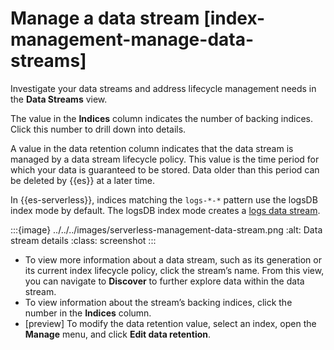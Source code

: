 # Manage a data stream [index-management-manage-data-streams]

Investigate your data streams and address lifecycle management needs in the **Data Streams** view.

The value in the **Indices** column indicates the number of backing indices. Click this number to drill down into details.

A value in the data retention column indicates that the data stream is managed by a data stream lifecycle policy. This value is the time period for which your data is guaranteed to be stored. Data older than this period can be deleted by {{es}} at a later time.

In {{es-serverless}}, indices matching the `logs-*-*` pattern use the logsDB index mode by default. The logsDB index mode creates a [logs data stream](./logs-data-stream.md).

:::{image} ../../../images/serverless-management-data-stream.png
:alt: Data stream details
:class: screenshot
:::

* To view more information about a data stream, such as its generation or its current index lifecycle policy, click the stream’s name. From this view, you can navigate to **Discover** to further explore data within the data stream.
* To view information about the stream’s backing indices, click the number in the **Indices** column.
* [preview] To modify the data retention value, select an index, open the **Manage**  menu, and click **Edit data retention**.
